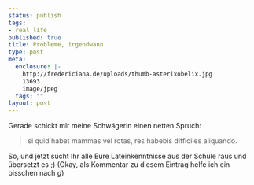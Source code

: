 ```yaml
--- 
status: publish
tags: 
- real life
published: true
title: Probleme, irgendwann
type: post
meta: 
  enclosure: |-
    http://fredericiana.de/uploads/thumb-asterixobelix.jpg
    13693
    image/jpeg
  tags: ""
layout: post
---
```

<img src="http://fredericiana.de/uploads/thumb-asterixobelix.jpg" alt="" class="alignright" />Gerade schickt mir meine Schwägerin einen netten Spruch:

<blockquote>si quid habet mammas vel rotas, res habebis difficiles aliquando.</blockquote>

So, und jetzt sucht Ihr alle Eure Lateinkenntnisse aus der Schule raus und übersetzt es ;)
(Okay, als Kommentar zu diesem Eintrag helfe ich ein bisschen nach *g*)
